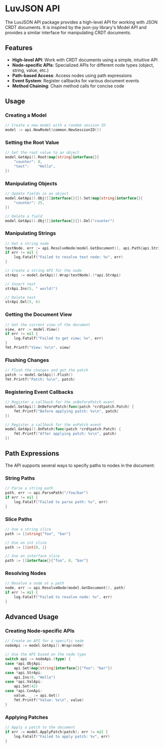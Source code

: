 # LuvJSON API

The LuvJSON API package provides a high-level API for working with JSON CRDT documents. It is inspired by the json-joy library's Model API and provides a similar interface for manipulating CRDT documents.

## Features

- **High-level API**: Work with CRDT documents using a simple, intuitive API
- **Node-specific APIs**: Specialized APIs for different node types (object, string, value, etc.)
- **Path-based Access**: Access nodes using path expressions
- **Event System**: Register callbacks for various document events
- **Method Chaining**: Chain method calls for concise code

## Usage

### Creating a Model

```go
// Create a new model with a random session ID
model := api.NewModel(common.NewSessionID())
```

### Setting the Root Value

```go
// Set the root value to an object
model.GetApi().Root(map[string]interface{}{
    "counter": 0,
    "text":    "Hello",
})
```

### Manipulating Objects

```go
// Update fields in an object
model.GetApi().Obj([]interface{}{}).Set(map[string]interface{}{
    "counter": 25,
})

// Delete a field
model.GetApi().Obj([]interface{}{}).Del("counter")
```

### Manipulating Strings

```go
// Get a string node
textNode, err := api.ResolveNode(model.GetDocument(), api.Path{api.StringPathElement("text")})
if err != nil {
    log.Fatalf("Failed to resolve text node: %v", err)
}

// Create a string API for the node
strApi := model.GetApi().Wrap(textNode).(*api.StrApi)

// Insert text
strApi.Ins(5, " world!")

// Delete text
strApi.Del(5, 6)
```

### Getting the Document View

```go
// Get the current view of the document
view, err := model.View()
if err != nil {
    log.Fatalf("Failed to get view: %v", err)
}
fmt.Printf("View: %v\n", view)
```

### Flushing Changes

```go
// Flush the changes and get the patch
patch := model.GetApi().Flush()
fmt.Printf("Patch: %v\n", patch)
```

### Registering Event Callbacks

```go
// Register a callback for the onBeforePatch event
model.GetApi().OnBeforePatch(func(patch *crdtpatch.Patch) {
    fmt.Printf("Before applying patch: %v\n", patch)
})

// Register a callback for the onPatch event
model.GetApi().OnPatch(func(patch *crdtpatch.Patch) {
    fmt.Printf("After applying patch: %v\n", patch)
})
```

## Path Expressions

The API supports several ways to specify paths to nodes in the document:

### String Paths

```go
// Parse a string path
path, err := api.ParsePath("/foo/bar")
if err != nil {
    log.Fatalf("Failed to parse path: %v", err)
}
```

### Slice Paths

```go
// Use a string slice
path := []string{"foo", "bar"}

// Use an int slice
path := []int{0, 1}

// Use an interface slice
path := []interface{}{"foo", 0, "bar"}
```

### Resolving Nodes

```go
// Resolve a node at a path
node, err := api.ResolveNode(model.GetDocument(), path)
if err != nil {
    log.Fatalf("Failed to resolve node: %v", err)
}
```

## Advanced Usage

### Creating Node-specific APIs

```go
// Create an API for a specific node
nodeApi := model.GetApi().Wrap(node)

// Use the API based on the node type
switch api := nodeApi.(type) {
case *api.ObjApi:
    api.Set(map[string]interface{}{"foo": "bar"})
case *api.StrApi:
    api.Ins(0, "Hello")
case *api.ValApi:
    api.Set(42)
case *api.ConApi:
    value, _ := api.Get()
    fmt.Printf("Value: %v\n", value)
}
```

### Applying Patches

```go
// Apply a patch to the document
if err := model.ApplyPatch(patch); err != nil {
    log.Fatalf("Failed to apply patch: %v", err)
}
```
